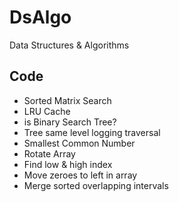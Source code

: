 # DsAlgo
Data Structures &amp; Algorithms

## Code

- Sorted Matrix Search
- LRU Cache
- is Binary Search Tree?
- Tree same level logging traversal
- Smallest Common Number
- Rotate Array
- Find low & high index
- Move zeroes to left in array
- Merge sorted overlapping intervals
